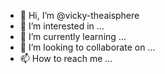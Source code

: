 - 👋 Hi, I’m @vicky-theaisphere
- 👀 I’m interested in ...
- 🌱 I’m currently learning ...
- 💞️ I’m looking to collaborate on ...
- 📫 How to reach me ...

<!---
vicky-theaisphere/vicky-theaisphere is a ✨ special ✨ repository because its `README.md` (this file) appears on your GitHub profile.
You can click the Preview link to take a look at your changes.
--->
